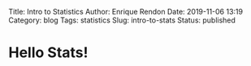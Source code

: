 Title: Intro to Statistics
Author: Enrique Rendon
Date: 2019-11-06 13:19
Category: blog
Tags: statistics
Slug: intro-to-stats
Status: published

# Hello Stats!
